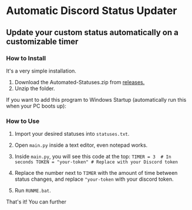 # Automatic Discord Status Updater
## Update your custom status automatically on a customizable timer

### How to Install
It's a very simple installation.
1. Download the Automated-Statuses.zip from [releases.](https://github.com/meilaleinalainengithub/Automated-Status/releases/tag/discord)
2. Unzip the folder.

If you want to add this program to Windows Startup (automatically run this when your PC boots up):


### How to Use
1. Import your desired statuses into ```statuses.txt```.
2. Open ```main.py``` inside a text editor, even notepad works.
3. Inside ```main.py```, you will see this code at the top: ``` TIMER = 3  # In seconds
TOKEN = "your-token" # Replace with your Discord token ```
4. Replace the number next to ```TIMER``` with the amount of time between status changes, and replace ```"your-token``` with your discord token.

3. Run ```RUNME.bat```.

That's it! You can further